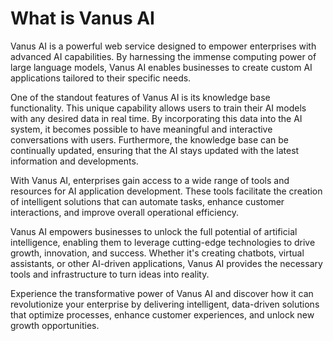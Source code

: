 # What is Vanus AI
Vanus AI is a powerful web service designed to empower enterprises with advanced AI capabilities. By harnessing the immense computing power of large language models, Vanus AI enables businesses to create custom AI applications tailored to their specific needs.

One of the standout features of Vanus AI is its knowledge base functionality. This unique capability allows users to train their AI models with any desired data in real time. By incorporating this data into the AI system, it becomes possible to have meaningful and interactive conversations with users. Furthermore, the knowledge base can be continually updated, ensuring that the AI stays updated with the latest information and developments.

With Vanus AI, enterprises gain access to a wide range of tools and resources for AI application development. These tools facilitate the creation of intelligent solutions that can automate tasks, enhance customer interactions, and improve overall operational efficiency.

Vanus AI empowers businesses to unlock the full potential of artificial intelligence, enabling them to leverage cutting-edge technologies to drive growth, innovation, and success. Whether it's creating chatbots, virtual assistants, or other AI-driven applications, Vanus AI provides the necessary tools and infrastructure to turn ideas into reality.

Experience the transformative power of Vanus AI and discover how it can revolutionize your enterprise by delivering intelligent, data-driven solutions that optimize processes, enhance customer experiences, and unlock new growth opportunities.
